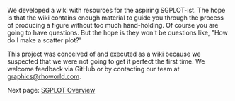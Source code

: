 We developed a wiki with resources for the aspiring SGPLOT-ist. The hope is that the wiki contains enough material to guide you through the process of producing a figure without too much hand-holding. Of course you are going to have questions. But the hope is they won't be questions like, "How do I make a scatter plot?" 

This project was conceived of and executed as a wiki because we suspected that we were not going to get it perfect the first time.  We welcome feedback via GitHub or by contacting our team at graphics@rhoworld.com.

Next page: [SGPLOT Overview](https://github.com/RhoInc/sas-sgplot/wiki/Home)
